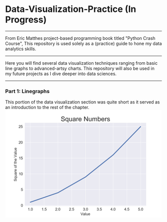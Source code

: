# Data-Visualization-Practice (In Progress)

---------------------------------------------------------------------------------------------------------------

From Eric Matthes project-based programming book titled "Python Crash Course", This repository is used solely as a (practice) guide to hone my data analytics skills.

---------------------------------------------------------------------------------------------------------------

Here you will find several data visualization techniques ranging from basic line graphs to advanced-artsy charts. This repository will also be used in my future projects as I dive deeper into data sciences.

---------------------------------------------------------------------------------------------------------------

### Part 1: Linegraphs

This portion of the data visualization section was quite short as it served as an introduction to the rest of the chapter.
![](plots/linegraph1.png)


